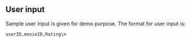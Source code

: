 ## User input

Sample user input is given for demo purpose. The format for user input is:

```
userID,movieID,Rating\n
```

